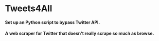 
# Tweets4All

#### Set up an Python script to bypass Twitter API. 

#### A web scraper for Twitter that doesn't really scrape so much as browse. 
